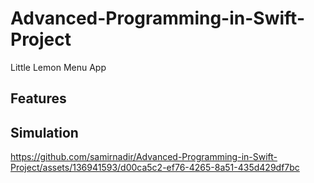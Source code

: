 # Advanced-Programming-in-Swift-Project
Little Lemon Menu App

## Features

## Simulation

https://github.com/samirnadir/Advanced-Programming-in-Swift-Project/assets/136941593/d00ca5c2-ef76-4265-8a51-435d429df7bc

